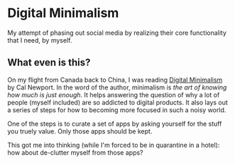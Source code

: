 # Digital Minimalism

My attempt of phasing out social media by realizing their core functionality that I need, by myself.

## What even is this?

On my flight from Canada back to China, I was reading [Digital Minimalism](https://www.goodreads.com/book/show/40672036-digital-minimalism?ac=1&from_search=true&qid=ppUnvMNA6U&rank=1) by Cal Newport. In the word of the author, minimalism is _the art of knowing how much is just enough_. It helps answering the question of why a lot of people (myself included) are so addicted to digital products. It also lays out a series of steps for how to becoming more focused in such a noisy world.

One of the steps is to curate a set of apps by asking yourself for the stuff you truely value. Only those apps should be kept.

This got me into thinking (while I'm forced to be in quarantine in a hotel): how about de-clutter myself from those apps?
